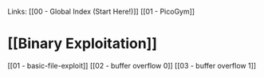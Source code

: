 Links: [[00 - Global Index (Start Here!)]] [[01 - PicoGym]]

# [[Binary Exploitation]]
[[01 - basic-file-exploit]]
[[02 - buffer overflow 0]]
[[03 - buffer overflow 1]]
